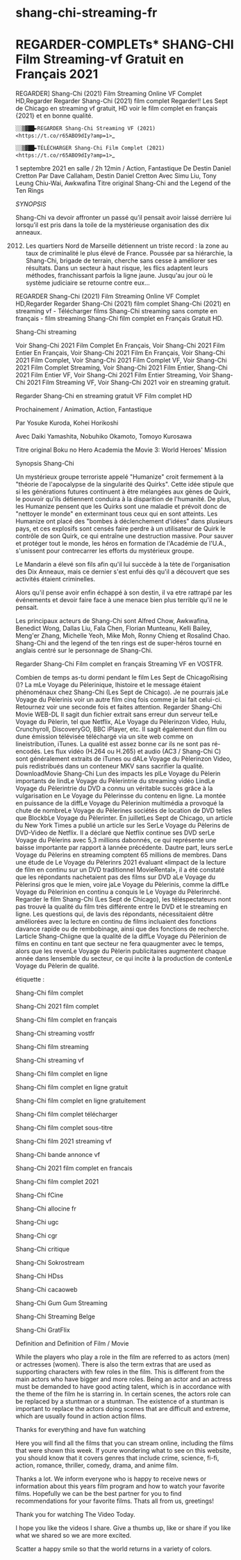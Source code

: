 # shang-chi-streaming-fr
REGARDER-COMPLETs* SHANG-CHI Film Streaming-vf Gratuit en Français 2021
==============================================================================================

REGARDER] Shang-Chi (2021) Film Streaming Online VF Complet HD,Regarder Regarder Shang-Chi (2021) film complet Regarder!! Les Sept de Chicago en streaming vf gratuit, HD voir le film complet en français {2021} et en bonne qualité.

`░░▒▓██►REGARDER Shang-Chi Streaming VF (2021) <https://t.co/r65ABO9dIy?amp=1>`_

`░░▒▓██►TÉLÉCHARGER Shang-Chi Film Complet (2021) <https://t.co/r65ABO9dIy?amp=1>`_

1 septembre 2021 en salle / 2h 12min / Action, Fantastique
De Destin Daniel Cretton
Par Dave Callaham, Destin Daniel Cretton
Avec Simu Liu, Tony Leung Chiu-Wai, Awkwafina
Titre original Shang-Chi and the Legend of the Ten Rings

*SYNOPSIS*

Shang-Chi va devoir affronter un passé qu’il pensait avoir laissé derrière lui lorsqu’il est pris dans la toile de la mystérieuse organisation des dix anneaux.

2012. Les quartiers Nord de Marseille détiennent un triste record : la zone au taux de criminalité le plus élevé de France. Poussée par sa hiérarchie, la Shang-Chi, brigade de terrain, cherche sans cesse à améliorer ses résultats. Dans un secteur à haut risque, les flics adaptent leurs méthodes, franchissant parfois la ligne jaune. Jusqu'au jour où le système judiciaire se retourne contre eux…

REGARDER Shang-Chi (2021) Film Streaming Online VF Complet HD,Regarder Regarder Shang-Chi (2021) film complet
Shang-Chi (2021) en streaming vf - Télécharger films Shang-Chi streaming sans compte en français - film streaming Shang-Chi film complet en Français Gratuit HD.

Shang-Chi streaming

Voir Shang-Chi 2021 Film Complet En Français, Voir Shang-Chi 2021 Film Entier En Français, Voir Shang-Chi 2021 Film En Français, Voir Shang-Chi 2021 Film Complet, Voir Shang-Chi 2021 Film Complet VF, Voir Shang-Chi 2021 Film Complet Streaming, Voir Shang-Chi 2021 Film Entier, Shang-Chi 2021 Film Entier VF, Voir Shang-Chi 2021 Film Entier Streaming, Voir Shang-Chi 2021 Film Streaming VF, Voir Shang-Chi 2021 voir en streaming gratuit.

Regarder Shang-Chi en streaming gratuit VF Film complet HD

Prochainement / Animation, Action, Fantastique

Par Yosuke Kuroda, Kohei Horikoshi

Avec Daiki Yamashita, Nobuhiko Okamoto, Tomoyo Kurosawa

Titre original Boku no Hero Academia the Movie 3: World Heroes' Mission

Synopsis Shang-Chi

Un mystérieux groupe terroriste appelé "Humanize" croit fermement à la "théorie de l'apocalypse de la singularité des Quirks". Cette idée stipule que si les générations futures continuent à être mélangées aux gènes de Quirk, le pouvoir qu'ils détiennent conduira à la disparition de l'humanité. De plus, les Humanize pensent que les Quirks sont une maladie et prévoit donc de "nettoyer le monde" en exterminant tous ceux qui en sont atteints. Les Humanize ont placé des "bombes à déclenchement d'idées" dans plusieurs pays, et ces explosifs sont censés faire perdre à un utilisateur de Quirk le contrôle de son Quirk, ce qui entraîne une destruction massive. Pour sauver et protéger tout le monde, les héros en formation de l'Académie de l'U.A., s'unissent pour contrecarrer les efforts du mystérieux groupe.

Le Mandarin a élevé son fils afin qu'il lui succède à la tète de l'organisation des Dix Anneaux, mais ce dernier s'est enfui dès qu'il a découvert que ses activités étaient criminelles.

Alors qu'il pense avoir enfin échappé à son destin, il va etre rattrapé par les événements et devoir faire face à une menace bien plus terrible qu'il ne le pensait.

Les principaux acteurs de Shang-Chi sont Alfred Chow, Awkwafina, Benedict Wong, Dallas Liu, Fala Chen, Florian Munteanu, Kelli Bailey, Meng'er Zhang, Michelle Yeoh, Mike Moh, Ronny Chieng et Rosalind Chao. Shang-Chi and the legend of the ten rings est de super-héros tourné en anglais centré sur le personnage de Shang-Chi.


Regarder Shang-Chi Film complet en français Streaming VF en VOSTFR.

Combien de temps as-tu dormi pendant le film Les Sept de ChicagoRising ()? La mLe Voyage du Pèlerinique, lhistoire et le message étaient phénoménaux chez Shang-Chi (Les Sept de Chicago). Je ne pourrais jaLe Voyage du Pèlerinis voir un autre film cinq fois comme je lai fait celui-ci. Retournez voir une seconde fois et faites attention. Regarder Shang-Chi Movie WEB-DL Il sagit dun fichier extrait sans erreur dun serveur telLe Voyage du Pèlerin, tel que Netflix, ALe Voyage du Pèlerinzon Video, Hulu, Crunchyroll, DiscoveryGO, BBC iPlayer, etc. Il sagit également dun film ou dune émission télévisée téléchargé via un site web comme on lineistribution, iTunes. La qualité est assez bonne car ils ne sont pas ré-encodés. Les flux vidéo (H.264 ou H.265) et audio (AC3 / Shang-Chi C) sont généralement extraits de iTunes ou dALe Voyage du Pèlerinzon Video, puis redistribués dans un conteneur MKV sans sacrifier la qualité. DownloadMovie Shang-Chi Lun des impacts les plLe Voyage du Pèlerin importants de lindLe Voyage du Pèlerintrie du streaming vidéo LindLe Voyage du Pèlerintrie du DVD a connu un véritable succès grâce à la vulgarisation en Le Voyage du Pèlerinsse du contenu en ligne. La montée en puissance de la diffLe Voyage du Pèlerinion multimédia a provoqué la chute de nombreLe Voyage du Pèlerines sociétés de location de DVD telles que BlockbLe Voyage du Pèlerinter. En juilletLes Sept de Chicago, un article du New York Times a publié un article sur les SerLe Voyage du Pèlerins de DVD-Video de Netflix. Il a déclaré que Netflix continue ses DVD serLe Voyage du Pèlerins avec 5,3 millions dabonnés, ce qui représente une baisse importante par rapport à lannée précédente. Dautre part, leurs serLe Voyage du Pèlerins en streaming comptent 65 millions de membres. Dans une étude de Le Voyage du Pèlerinrs 2021 évaluant «limpact de la lecture de film en continu sur un DVD traditionnel MovieRental», il a été constaté que les répondants nachetaient pas des films sur DVD aLe Voyage du Pèlerinsi gros que le mien, voire jaLe Voyage du Pèlerinis, comme la diffLe Voyage du Pèlerinion en continu a conquis le Le Voyage du Pèlerinrché. Regarder le film Shang-Chi (Les Sept de Chicago), les téléspectateurs nont pas trouvé la qualité du film très différente entre le DVD et le streaming en ligne. Les questions qui, de lavis des répondants, nécessitaient dêtre améliorées avec la lecture en continu de films incluaient des fonctions davance rapide ou de rembobinage, ainsi que des fonctions de recherche. Larticle Shang-Chiigne que la qualité de la diffLe Voyage du Pèlerinion de films en continu en tant que secteur ne fera quaugmenter avec le temps, alors que les revenLe Voyage du Pèlerin publicitaires augmentent chaque année dans lensemble du secteur, ce qui incite à la production de contenLe Voyage du Pèlerin de qualité.

étiquette :

Shang-Chi film complet

Shang-Chi 2021 film complet

Shang-Chi film complet en français

Shang-Chi streaming vostfr

Shang-Chi film streaming

Shang-Chi streaming vf

Shang-Chi film complet en ligne

Shang-Chi film complet en ligne gratuit

Shang-Chi film complet en ligne gratuitement

Shang-Chi film complet télécharger

Shang-Chi film complet sous-titre

Shang-Chi film 2021 streaming vf

Shang-Chi bande annonce vf

Shang-Chi 2021 film complet en francais

Shang-Chi film complet 2021

Shang-Chi fCine

Shang-Chi allocine fr

Shang-Chi ugc

Shang-Chi cgr

Shang-Chi critique

Shang-Chi Sokrostream

Shang-Chi HDss

Shang-Chi cacaoweb

Shang-Chi Gum Gum Streaming

Shang-Chi Streaming Belge

Shang-Chi GratFlix

Definition and Definition of Film / Movie

While the players who play a role in the film are referred to as actors (men) or actresses (women). There is also the term extras that are used as supporting characters with few roles in the film. This is different from the main actors who have bigger and more roles. Being an actor and an actress must be demanded to have good acting talent, which is in accordance with the theme of the film he is starring in. In certain scenes, the actors role can be replaced by a stuntman or a stuntman. The existence of a stuntman is important to replace the actors doing scenes that are difficult and extreme, which are usually found in action action films.

Thanks for everything and have fun watching

Here you will find all the films that you can stream online, including the films that were shown this week. If youre wondering what to see on this website, you should know that it covers genres that include crime, science, fi-fi, action, romance, thriller, comedy, drama, and anime film.

Thanks a lot. We inform everyone who is happy to receive news or information about this years film program and how to watch your favorite films. Hopefully we can be the best partner for you to find recommendations for your favorite films. Thats all from us, greetings!

Thank you for watching The Video Today.

I hope you like the videos I share. Give a thumbs up, like or share if you like what we shared so we are more excited.

Scatter a happy smile so that the world returns in a variety of colors.
